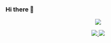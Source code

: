 ### Hi there 👋

<!--
**luckyouo/luckyouo** is a ✨ _special_ ✨ repository because its `README.md` (this file) appears on your GitHub profile.

Here are some ideas to get you started:

- 🔭 I’m currently working on ...
- 🌱 I’m currently learning ...
- 👯 I’m looking to collaborate on ...
- 🤔 I’m looking for help with ...
- 💬 Ask me about ...
- 📫 How to reach me: ...
- 😄 Pronouns: ...
- ⚡ Fun fact: ...
-->

<p align="center">
  <a href="https://github.com/luckyouo">
    <img src="https://github-profile-trophy.vercel.app/?username=luckyouo&theme=darkhub" />
  </a>
</p>
<p align="center">
  <a href="https://github.com/luckyouo">
    <img src="https://github-readme-stats.vercel.app/api/top-langs/?username=luckyouo&layout&theme=dracula&layout=compact" />
    <img src="https://github-readme-stats.vercel.app/api?username=luckyouo&theme=dracula&show_icons=true" />    
  </a>
</p>

